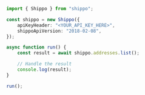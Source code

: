 <!-- Start SDK Example Usage [usage] -->
```typescript
import { Shippo } from "shippo";

const shippo = new Shippo({
    apiKeyHeader: "<YOUR_API_KEY_HERE>",
    shippoApiVersion: "2018-02-08",
});

async function run() {
    const result = await shippo.addresses.list();

    // Handle the result
    console.log(result);
}

run();

```
<!-- End SDK Example Usage [usage] -->